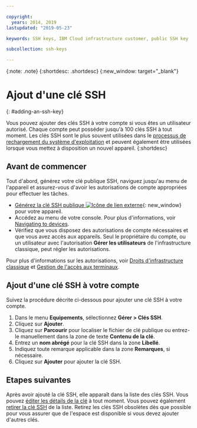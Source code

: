 ```yaml
---

copyright:
  years: 2014, 2019
lastupdated: "2019-05-23"

keywords: SSH keys, IBM Cloud infrastructure customer, public SSH key

subcollection: ssh-keys

---
```


{:note: .note}
{:shortdesc: .shortdesc}
{:new_window: target="_blank"}

# Ajout d'une clé SSH
{: #adding-an-ssh-key}

Vous pouvez ajouter des clés SSH à votre compte si vous êtes un utilisateur autorisé. Chaque compte peut posséder jusqu'à 100 clés SSH à tout moment. Les clés SSH sont le plus souvent utilisées dans le [processus de rechargement du système d'exploitation](/docs/software?topic=software-reloading-the-os#reloading-the-os) et peuvent également être utilisées lorsque vous mettez à disposition un nouvel appareil.
{:shortdesc}

## Avant de commencer
Tout d'abord, générez votre clé publique SSH, naviguez jusqu'au menu de l'appareil et assurez-vous d'avoir les autorisations de compte appropriées pour effectuer les tâches.

* [Générez la clé SSH publique ![Icône de lien externe](../../icons/launch-glyph.svg "Icône de lien externe")](https://help.github.com/articles/generating-ssh-keys){: new_window} pour votre appareil.
* Accédez au menu de votre console. Pour plus d'informations, voir [Navigating to devices](/docs/infrastructure/ssh-keys?topic=virtual-servers-navigating-devices).
* Vérifiez que vous disposez des autorisations de compte nécessaires et que vous avez accès aux appareils. Seul le propriétaire du compte, ou un utilisateur avec l'autorisation **Gérer les utilisateurs** de l'infrastructure classique, peut régler les autorisations. 

Pour plus d'informations sur les autorisations, voir [Droits d'infrastructure classique](/docs/iam?topic=iam-infrapermission#infrapermission) et [Gestion de l'accès aux terminaux](/docs/vsi?topic=virtual-servers-managing-device-access).

## Ajout d'une clé SSH à votre compte
Suivez la procédure décrite ci-dessous pour ajouter une clé SSH à votre compte.

1. Dans le menu **Equipements**, sélectionnez **Gérer > Clés SSH**.
2. Cliquez sur **Ajouter**.
3. Cliquez sur **Parcourir** pour localiser le fichier de clé publique ou entrez-le manuellement dans la zone de texte **Contenu de la clé**.
4. Entrez un **nom abrégé** pour la clé SSH dans la zone **Libellé**.
5. Indiquez toute remarque applicable dans la zone **Remarques**, si nécessaire.
6. Cliquez sur **Ajouter** pour ajouter la clé SSH. 

## Etapes suivantes

Après avoir ajouté la clé SSH, elle apparaît dans la liste des clés SSH. Vous pouvez [éditer les détails de la clé](/docs/infrastructure/ssh-keys?topic=ssh-keys-editing-details-for-an-ssh-key#editing-details-for-an-ssh-key) à tout moment. Vous pouvez également [retirer la clé SSH](/docs/infrastructure/ssh-keys?topic=ssh-keys-removing-an-ssh-key#removing-an-ssh-key) de la liste. Retirez les clés SSH obsolètes dès que possible pour vous assurer que de l'espace est disponible si vous devez ajouter d'autres clés.
